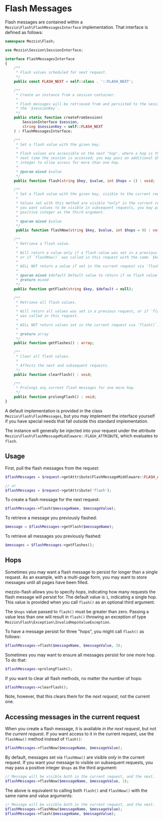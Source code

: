 # Flash Messages

Flash messages are contained within a `Mezzio\Flash\FlashMessagesInterface`
implementation. That interface is defined as follows:

```php
namespace Mezzio\Flash;

use Mezzio\Session\SessionInterface;

interface FlashMessagesInterface
{
    /**
     * Flash values scheduled for next request.
     */
    public const FLASH_NEXT = self::class . '::FLASH_NEXT';

    /**
     * Create an instance from a session container.
     *
     * Flash messages will be retrieved from and persisted to the session via
     * the `$sessionKey`.
     */
    public static function createFromSession(
        SessionInterface $session,
        string $sessionKey = self::FLASH_NEXT
    ) : FlashMessagesInterface;

    /**
     * Set a flash value with the given key.
     *
     * Flash values are accessible on the next "hop", where a hop is the
     * next time the session is accessed; you may pass an additional $hops
     * integer to allow access for more than one hop.
     *
     * @param mixed $value
     */
    public function flash(string $key, $value, int $hops = 1) : void;

    /**
     * Set a flash value with the given key, visible to the current request.
     *
     * Values set with this method are visible *only* in the current request; if 
     * you want values to be visible in subsequent requests, you may pass a 
     * positive integer as the third argument.
     *
     * @param mixed $value
     */
     public function flashNow(string $key, $value, int $hops = 0) : void;

    /**
     * Retrieve a flash value.
     *
     * Will return a value only if a flash value was set in a previous request,
     * or if `flashNow()` was called in this request with the same `$key`.
     *
     * WILL NOT return a value if set in the current request via `flash()`.
     *
     * @param mixed $default Default value to return if no flash value exists.
     * @return mixed
     */
    public function getFlash(string $key, $default = null);

    /**
     * Retrieve all flash values.
     *
     * Will return all values was set in a previous request, or if `flashNow()`
     * was called in this request.
     *
     * WILL NOT return values set in the current request via `flash()`.
     *
     * @return array
     */
    public function getFlashes() : array;

    /**
     * Clear all flash values.
     *
     * Affects the next and subsequent requests.
     */
    public function clearFlash() : void;

    /**
     * Prolongs any current flash messages for one more hop.
     */
    public function prolongFlash() : void;
}
```

A default implementation is provided in the class
`Mezzio\Flash\FlashMessages`, but you may implement the interface
yourself if you have special needs that fall outside this standard
implementation.

The instance will generally be injected into your request under the attribute
`Mezzio\Flash\FlashMessageMiddleware::FLASH_ATTRIBUTE`, which evaluates
to `flash`.

## Usage

First, pull the flash messages from the request:

```php
$flashMessages = $request->getAttribute(FlashMessageMiddleware::FLASH_ATTRIBUTE);

// or
$flashMessages = $request->getAttribute('flash');
```

To create a flash message for the next request:

```php
$flashMessages->flash($messageName, $messageValue);
```

To retrieve a message you previously flashed:

```php
$message = $flashMessages->getFlash($messageName);
```

To retrieve all messages you previously flashed:

```php
$messages = $flashMessages->getFlashes();
```

## Hops

Sometimes you may want a flash message to persist for longer than a single
request. As an example, with a multi-page form, you may want to store messages
until all pages have been filled.

mezzio-flash allows you to specify _hops_, indicating how many requests
the flash message will persist for. The default value is `1`, indicating a
single hop. This value is provided when you call `flash()` as an optional third
argument.

The `$hops` value passed to `flash()` must be greater than zero. Passing a value
less than one will result in `flash()` throwing an exception of type
`Mezzio\Flash\Exception\InvalidHopsValueException`.

To have a message persist for three "hops", you might call `flash()` as follows:

```php
$flashMessages->flash($messageName, $messageValue, 3);
```

Sometimes you may want to ensure all messages persist for one more hop. To do
that:

```php
$flashMessages->prolongFlash();
```

If you want to clear all flash methods, no matter the number of hops:

```php
$flashMessages->clearFlash();
```

Note, however, that this clears them for the _next request_, not the current
one.

## Accessing messages in the current request

When you create a flash message, it is available _in the next request_, but not
the _current request_. If you want access to it in the current request, use the
`flashNow()` method instead of `flash()`:

```php
$flashMessages->flashNow($messageName, $messageValue);
```

By default, messages set via `flashNow()` are visible _only_ in the current
request. If you want your message to visible on subsequent requests, you may
pass a positive integer `$hops` as the third argument:

```php
// Message will be visible both in the current request, and the next.
$flashMessages->flashNow($messageName, $messageValue, 1);
```

The above is equivalent to calling both `flash()` and `flashNow()` with the same
name and value arguments:

```php
// Message will be visible both in the current request, and the next.
$flashMessages->flashNow($messageName, $messageValue);
$flashMessages->flash($messageName, $messageValue);
```

